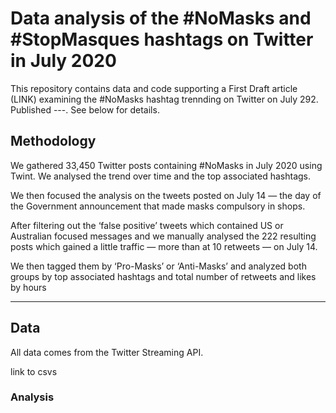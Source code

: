 # Data analysis of the #NoMasks and #StopMasques hashtags on Twitter in July 2020

This repository contains data and code supporting a First Draft article (LINK) examining the #NoMasks hashtag trennding on Twitter on July 292. Published ---. See below for details.

## Methodology

We gathered 33,450 Twitter posts containing #NoMasks in July 2020 using Twint. We analysed the trend over time and the top associated hashtags.

We then focused the analysis on the tweets posted on July 14 — the day of the Government announcement that made masks compulsory in shops. 

After filtering out the ‘false positive’ tweets which contained US or Australian focused messages and we manually analysed the 222 resulting posts which gained a little traffic — more than at 10 retweets — on July 14. 

We then tagged them by ‘Pro-Masks’ or ‘Anti-Masks’ and analyzed both groups by top associated hashtags and total number of retweets and likes by hours

---

## Data

All data comes from the Twitter Streaming API.

link to csvs

### Analysis

